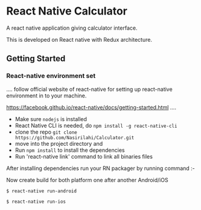 # React Native Calculator


A react native application giving calculator interface.

This is developed on React native with Redux architecture.

## Getting Started

### React-native environment set

....
 follow official website of react-native for setting up react-native environment in to your machine.

https://facebook.github.io/react-native/docs/getting-started.html 
....

* Make sure `nodejs` is installed
* React Native CLI is needed, do `npm install -g react-native-cli`
* clone the repo `git clone https://github.com/Nasirilahi/Calculator.git`
* move into the project directory and
* Run `npm install` to install the dependencies
* Run 'react-native link' command to link all binaries files

 After installing dependencies run your RN packager by running command :- 
  
  Now create build for both platform one after another Android/iOS

```
$ react-native run-android
```



```
$ react-native run-ios
```
